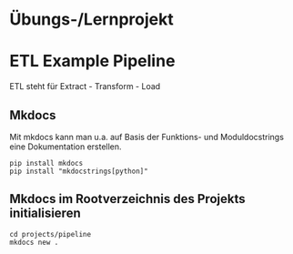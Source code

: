 # Übungs-/Lernprojekt
# ETL Example Pipeline
ETL steht für Extract - Transform - Load

## Mkdocs
Mit mkdocs kann man u.a. auf Basis der Funktions- und Moduldocstrings
eine Dokumentation erstellen.

    pip install mkdocs
    pip install "mkdocstrings[python]"

## Mkdocs im Rootverzeichnis des Projekts initialisieren

    cd projects/pipeline
    mkdocs new .